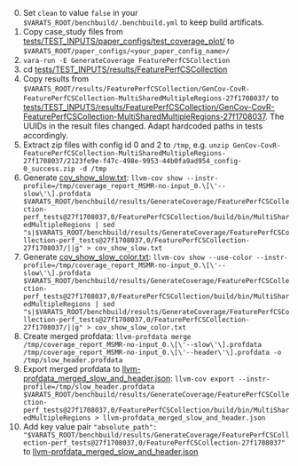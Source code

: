 0. Set `clean` to value `false` in your `$VARATS_ROOT/benchbuild/.benchbuild.yml` to keep build artificats.
1. Copy case_study files from [tests/TEST_INPUTS/paper_configs/test_coverage_plot/](../paper_configs/test_coverage_plot/) to `$VARATS_ROOT/paper_configs/<your_paper_config_name>/`
2. `vara-run -E GenerateCoverage FeaturePerfCSCollection`
3. cd [tests/TEST_INPUTS/results/FeaturePerfCSCollection](FeaturePerfCSCollection)
3. Copy results from `$VARATS_ROOT/results/FeaturePerfCSCollection/GenCov-CovR-FeaturePerfCSCollection-MultiSharedMultipleRegions-27f1708037/` to [tests/TEST_INPUTS/results/FeaturePerfCSCollection/GenCov-CovR-FeaturePerfCSCollection-MultiSharedMultipleRegions-27f1708037](FeaturePerfCSCollection/GenCov-CovR-FeaturePerfCSCollection-MultiSharedMultipleRegions-27f1708037). The UUIDs in the result files changed. Adapt hardcoded paths in tests accordingly.
4. Extract zip files with config id 0 and 2 to `/tmp`, e.g. `unzip GenCov-CovR-FeaturePerfCSCollection-MultiSharedMultipleRegions-27f1708037/2123fe9e-f47c-498e-9953-44b0fa9ad954_config-0_success.zip -d /tmp`
5. Generate [cov_show_slow.txt](FeaturePerfCSCollection/cov_show_slow.txt): `llvm-cov show --instr-profile=/tmp/coverage_report_MSMR-no-input_0.\[\'--slow\'\].profdata $VARATS_ROOT/benchbuild/results/GenerateCoverage/FeaturePerfCSCollection-perf_tests@27f1708037,0/FeaturePerfCSCollection/build/bin/MultiSharedMultipleRegions | sed "s|$VARATS_ROOT/benchbuild/results/GenerateCoverage/FeaturePerfCSCollection-perf_tests@27f1708037,0/FeaturePerfCSCollection-27f1708037/||g" > cov_show_slow.txt`
7. Generate [cov_show_slow_color.txt](FeaturePerfCSCollection/cov_show_slow_color.txt): `llvm-cov show --use-color --instr-profile=/tmp/coverage_report_MSMR-no-input_0.\[\'--slow\'\].profdata $VARATS_ROOT/benchbuild/results/GenerateCoverage/FeaturePerfCSCollection-perf_tests@27f1708037,0/FeaturePerfCSCollection/build/bin/MultiSharedMultipleRegions | sed "s|$VARATS_ROOT/benchbuild/results/GenerateCoverage/FeaturePerfCSCollection-perf_tests@27f1708037,0/FeaturePerfCSCollection-27f1708037/||g" > cov_show_slow_color.txt`
8. Create merged profdata: `llvm-profdata merge /tmp/coverage_report_MSMR-no-input_0.\[\'--slow\'\].profdata /tmp/coverage_report_MSMR-no-input_0.\[\'--header\'\].profdata -o /tmp/slow_header.profdata`
9. Export merged profdata to [llvm-profdata_merged_slow_and_header.json](FeaturePerfCSCollection/llvm-profdata_merged_slow_and_header.json): `llvm-cov export --instr-profile=/tmp/slow_header.profdata $VARATS_ROOT/benchbuild/results/GenerateCoverage/FeaturePerfCSCollection-perf_tests@27f1708037,0/FeaturePerfCSCollection/build/bin/MultiSharedMultipleRegions > llvm-profdata_merged_slow_and_header.json`
10. Add key value pair `"absolute_path": "$VARATS_ROOT/benchbuild/results/GenerateCoverage/FeaturePerfCSCollection-perf_tests@27f1708037,0/FeaturePerfCSCollection-27f1708037"` to [llvm-profdata_merged_slow_and_header.json](FeaturePerfCSCollection/llvm-profdata_merged_slow_and_header.json)
